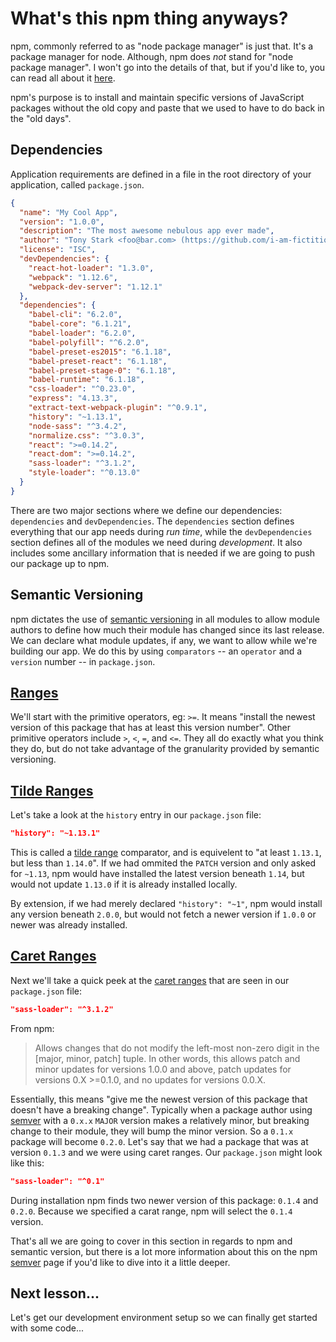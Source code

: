 # What's this npm thing anyways?

npm, commonly referred to as "node package manager" is just that. It's a package
manager for node. Although, npm does *not* stand for "node package manager".
I won't go into the details of that, but if you'd like to, you can read all
about it [here](https://docs.npmjs.com/misc/faq#if-npm-is-an-acronym-why-is-it-never-capitalized).

npm's purpose is to install and maintain specific versions of
JavaScript packages without the old copy and paste that we used to have to do
back in the "old days".

## Dependencies

Application requirements are defined in a file in the
root directory of your application, called `package.json`.

```json
{
  "name": "My Cool App",
  "version": "1.0.0",
  "description": "The most awesome nebulous app ever made",
  "author": "Tony Stark <foo@bar.com> (https://github.com/i-am-fictitious)",
  "license": "ISC",
  "devDependencies": {
    "react-hot-loader": "1.3.0",
    "webpack": "1.12.6",
    "webpack-dev-server": "1.12.1"
  },
  "dependencies": {
    "babel-cli": "6.2.0",
    "babel-core": "6.1.21",
    "babel-loader": "6.2.0",
    "babel-polyfill": "^6.2.0",
    "babel-preset-es2015": "6.1.18",
    "babel-preset-react": "6.1.18",
    "babel-preset-stage-0": "6.1.18",
    "babel-runtime": "6.1.18",
    "css-loader": "^0.23.0",
    "express": "4.13.3",
    "extract-text-webpack-plugin": "^0.9.1",
    "history": "~1.13.1",
    "node-sass": "^3.4.2",
    "normalize.css": "^3.0.3",
    "react": ">=0.14.2",
    "react-dom": ">=0.14.2",
    "sass-loader": "^3.1.2",
    "style-loader": "^0.13.0"
  }
}
```

There are two major sections where we define our dependencies: `dependencies`
and `devDependencies`. The `dependencies` section defines everything that
our app needs during *run time*, while the `devDependencies` section defines
all of the modules we need during *development*. It also includes some
ancillary information that is needed if we are going to push our package up to npm.

## Semantic Versioning

npm dictates the use of [semantic versioning](http://semver.org/) in all modules
to allow module authors to define how much their module has changed since its last release.
We can declare what module updates, if any, we want to allow while we're building our app. We do
this by using `comparators` -- an `operator` and a `version` number -- in `package.json`.

## [Ranges](https://docs.npmjs.com/misc/semver#ranges)

We'll start with the primitive operators, eg: `>=`. It means "install the newest
version of this package that has at least this version number". Other primitive operators
include `>`, `<`, `=`, and `<=`. They all do exactly what
you think they do, but do not take advantage of the granularity provided by semantic versioning.

## [Tilde Ranges](https://docs.npmjs.com/misc/semver#tilde-ranges-1-2-3-1-2-1)

Let's take a look at the `history` entry in our `package.json` file:
```json
"history": "~1.13.1"
```
This is called a [tilde range](https://docs.npmjs.com/misc/semver#tilde-ranges-1-2-3-1-2-1) comparator,
and is equivelent to "at least `1.13.1`, but less than `1.14.0`". If we had ommited the `PATCH` version and only asked for `~1.13`,
npm would have installed the latest version beneath `1.14`, but would not update `1.13.0` if it is already installed locally.

By extension, if we had merely declared `"history": "~1"`, npm would install any version beneath `2.0.0`, but would not fetch
a newer version if `1.0.0` or newer was already installed.

## [Caret Ranges](https://docs.npmjs.com/misc/semver#caret-ranges-1-2-3-0-2-5-0-0-4)

Next we'll take a quick peek at the [caret ranges](https://docs.npmjs.com/misc/semver#caret-ranges-1-2-3-0-2-5-0-0-4)
that are seen in our `package.json` file:
```json
"sass-loader": "^3.1.2"
```
From npm:
> Allows changes that do not modify the left-most non-zero digit in
> the [major, minor, patch] tuple. In other words, this allows patch and minor
> updates for versions 1.0.0 and above, patch updates for versions 0.X >=0.1.0,
> and no updates for versions 0.0.X.

Essentially, this means "give me the newest version of this package that
doesn't have a breaking change". Typically when a package author using
[semver](https://docs.npmjs.com/misc/semver) with a `0.x.x` `MAJOR` version makes
a relatively minor, but breaking change to their module, they will bump the minor version. So a
`0.1.x` package will become `0.2.0`. Let's say that we had a package that was
at version `0.1.3` and we were using caret ranges. Our `package.json` might
look like this:
```json
"sass-loader": "^0.1"
```
During installation npm finds two newer version of this package: `0.1.4` and
`0.2.0`. Because we specified a carat range, npm will select the `0.1.4` version.

That's all we are going to cover in this section in regards to npm and semantic
version, but there is a lot more information about this on the npm [semver](https://docs.npmjs.com/misc/semver)
page if you'd like to dive into it a little deeper.

## Next lesson...

Let's get our development environment setup so we can finally get started
with some code...
